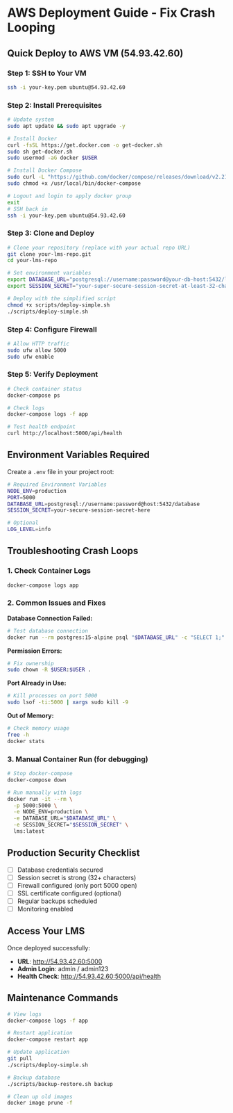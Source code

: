 # AWS Deployment Guide - Fix Crash Looping

## Quick Deploy to AWS VM (54.93.42.60)

### Step 1: SSH to Your VM
```bash
ssh -i your-key.pem ubuntu@54.93.42.60
```

### Step 2: Install Prerequisites
```bash
# Update system
sudo apt update && sudo apt upgrade -y

# Install Docker
curl -fsSL https://get.docker.com -o get-docker.sh
sudo sh get-docker.sh
sudo usermod -aG docker $USER

# Install Docker Compose
sudo curl -L "https://github.com/docker/compose/releases/download/v2.21.0/docker-compose-$(uname -s)-$(uname -m)" -o /usr/local/bin/docker-compose
sudo chmod +x /usr/local/bin/docker-compose

# Logout and login to apply docker group
exit
# SSH back in
ssh -i your-key.pem ubuntu@54.93.42.60
```

### Step 3: Clone and Deploy
```bash
# Clone your repository (replace with your actual repo URL)
git clone your-lms-repo.git
cd your-lms-repo

# Set environment variables
export DATABASE_URL="postgresql://username:password@your-db-host:5432/lms_production"
export SESSION_SECRET="your-super-secure-session-secret-at-least-32-chars"

# Deploy with the simplified script
chmod +x scripts/deploy-simple.sh
./scripts/deploy-simple.sh
```

### Step 4: Configure Firewall
```bash
# Allow HTTP traffic
sudo ufw allow 5000
sudo ufw enable
```

### Step 5: Verify Deployment
```bash
# Check container status
docker-compose ps

# Check logs
docker-compose logs -f app

# Test health endpoint
curl http://localhost:5000/api/health
```

## Environment Variables Required

Create a `.env` file in your project root:
```bash
# Required Environment Variables
NODE_ENV=production
PORT=5000
DATABASE_URL=postgresql://username:password@host:5432/database
SESSION_SECRET=your-secure-session-secret-here

# Optional
LOG_LEVEL=info
```

## Troubleshooting Crash Loops

### 1. Check Container Logs
```bash
docker-compose logs app
```

### 2. Common Issues and Fixes

**Database Connection Failed:**
```bash
# Test database connection
docker run --rm postgres:15-alpine psql "$DATABASE_URL" -c "SELECT 1;"
```

**Permission Errors:**
```bash
# Fix ownership
sudo chown -R $USER:$USER .
```

**Port Already in Use:**
```bash
# Kill processes on port 5000
sudo lsof -ti:5000 | xargs sudo kill -9
```

**Out of Memory:**
```bash
# Check memory usage
free -h
docker stats
```

### 3. Manual Container Run (for debugging)
```bash
# Stop docker-compose
docker-compose down

# Run manually with logs
docker run -it --rm \
  -p 5000:5000 \
  -e NODE_ENV=production \
  -e DATABASE_URL="$DATABASE_URL" \
  -e SESSION_SECRET="$SESSION_SECRET" \
  lms:latest
```

## Production Security Checklist

- [ ] Database credentials secured
- [ ] Session secret is strong (32+ characters)
- [ ] Firewall configured (only port 5000 open)
- [ ] SSL certificate configured (optional)
- [ ] Regular backups scheduled
- [ ] Monitoring enabled

## Access Your LMS

Once deployed successfully:
- **URL**: http://54.93.42.60:5000
- **Admin Login**: admin / admin123
- **Health Check**: http://54.93.42.60:5000/api/health

## Maintenance Commands

```bash
# View logs
docker-compose logs -f app

# Restart application
docker-compose restart app

# Update application
git pull
./scripts/deploy-simple.sh

# Backup database
./scripts/backup-restore.sh backup

# Clean up old images
docker image prune -f
```